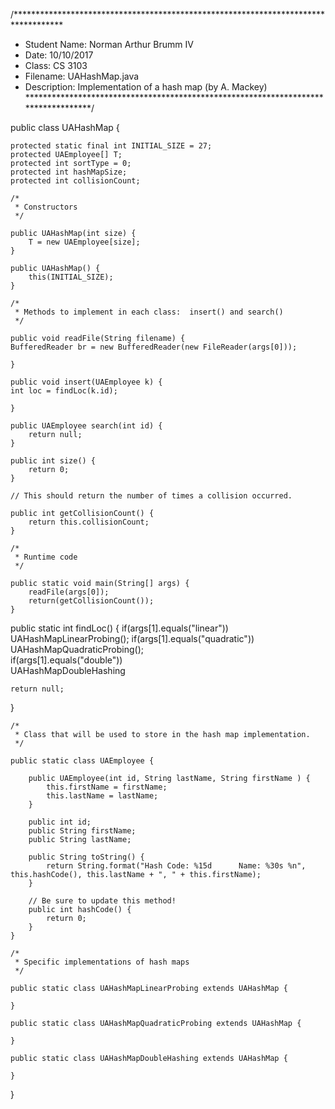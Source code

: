 

/***********************************************************************************
 *  Student Name: Norman Arthur Brumm IV
 *  Date:         10/10/2017
 *  Class:        CS 3103  
 *  Filename:     UAHashMap.java
 *  Description:  Implementation of a hash map (by A. Mackey)
 ***********************************************************************************/

public class UAHashMap {
	
	protected static final int INITIAL_SIZE = 27;
	protected UAEmployee[] T;
	protected int sortType = 0;
	protected int hashMapSize;
	protected int collisionCount;
	
	/*
	 * Constructors
	 */
	
	public UAHashMap(int size) {
		T = new UAEmployee[size];
	}
	
	public UAHashMap() {
		this(INITIAL_SIZE);
	}
	
	/*
	 * Methods to implement in each class:  insert() and search()
	 */
	
	public void readFile(String filename) {
    BufferedReader br = new BufferedReader(new FileReader(args[0]));
		
	}
	
	public void insert(UAEmployee k) {
    int loc = findLoc(k.id);
		
	}
	
	public UAEmployee search(int id) {
		return null;
	}
	
	public int size() {
		return 0;
	}
	
	// This should return the number of times a collision occurred.
	
	public int getCollisionCount() {
		return this.collisionCount;
	}
	
	/*
	 * Runtime code
	 */
	
	public static void main(String[] args) {
		readFile(args[0]);
		return(getCollisionCount());
	}
  
  public static int findLoc() {
    if(args[1].equals("linear"))
      UAHashMapLinearProbing();
    if(args[1].equals("quadratic"))
      UAHashMapQuadraticProbing();    
    if(args[1].equals("double"))  
      UAHashMapDoubleHashing
    
    return null;
  } 
	
	
	/*
	 * Class that will be used to store in the hash map implementation.
	 */
	
	public static class UAEmployee {
		
		public UAEmployee(int id, String lastName, String firstName ) {
			this.firstName = firstName; 
			this.lastName = lastName;
		}
		
		public int id;
		public String firstName;
		public String lastName;
		
		public String toString() {
			return String.format("Hash Code: %15d      Name: %30s %n", this.hashCode(), this.lastName + ", " + this.firstName);
		}
		
		// Be sure to update this method!
		public int hashCode() {
			return 0;
		}
	}
	
	/*
	 * Specific implementations of hash maps
	 */
	
	public static class UAHashMapLinearProbing extends UAHashMap {
		
	}
	
	public static class UAHashMapQuadraticProbing extends UAHashMap {
		
	}

	public static class UAHashMapDoubleHashing extends UAHashMap {
	
	}
	

}

